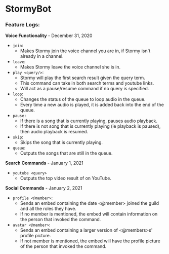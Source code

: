 # StormyBot

### **Feature Logs**:
**Voice Functionality** - December 31, 2020
* ``join``:
    * Makes Stormy join the voice channel you are in, if Stormy isn't already in a 
      channel.
* ``leave``:
    * Makes Stormy leave the voice channel she is in.
* ``play <query/>``:
    * Stormy will play the first search result given the query term.
    * This command can take in both search terms and youtube links.
    * Will act as a pause/resume command if no query is specified.
* ``loop``:
    * Changes the status of the queue to loop audio in the queue.
    * Every time a new audio is played, it is added back into the end of the queue.
* ``pause:``
    * If there is a song that is currently playing, pauses audio playback.
    * If there is not song that is currently playing (ie playback is paused), then audio
      playback is resumed.
* ``skip``:
    * Skips the song that is currently playing.
*  ``queue``:
    * Outputs the songs that are still in the queue.

**Search Commands** - January 1, 2021
* ``youtube <query>``
    * Outputs the top video result of <query> on YouTube.

**Social Commands** - January 2, 2021
* ``profile <@member>``:
    * Sends an embed containing the date <@member> joined the guild and all the roles they
    have.
    * If no member is mentioned, the embed will contain information on the person that
    invoked the command.
* ``avatar <@member>``:
    * Sends an embed containing a larger version of <@members>s' profile picture.
    * If not member is mentioned, the embed will have the profile picture of the person
    that invoked the command.

